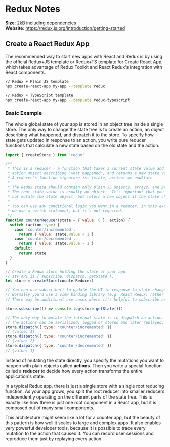
# Redux Notes

**Size**: 2kB including dependencies  
**Website**: https://redux.js.org/introduction/getting-started

## Create a React Redux App

The recommended way to start new apps with React and Redux is by using the official Redux+JS template or Redux+TS template for Create React App,
which takes advantage of Redux Toolkit and React Redux's integration with React components.

```bash
// Redux + Plain JS template
npx create-react-app my-app --template redux

// Redux + TypeScript template
npx create-react-app my-app --template redux-typescript
```

### Basic Example

The whole global state of your app is stored in an object tree inside a single store.
The only way to change the state tree is to create an action, an object describing what happened, and dispatch it to the store.
To specify how state gets updated in response to an action, you write pure reducer functions that calculate a new state based on the old state and the action.

```javascript
import { createStore } from 'redux'

/**
 * This is a reducer - a function that takes a current state value and an
 * action object describing "what happened", and returns a new state value.
 * A reducer's function signature is: (state, action) => newState
 *
 * The Redux state should contain only plain JS objects, arrays, and primitives.
 * The root state value is usually an object.  It's important that you should
 * not mutate the state object, but return a new object if the state changes.
 *
 * You can use any conditional logic you want in a reducer. In this example,
 * we use a switch statement, but it's not required.
 */
function counterReducer(state = { value: 0 }, action) {
  switch (action.type) {
    case 'counter/incremented':
      return { value: state.value + 1 }
    case 'counter/decremented':
      return { value: state.value - 1 }
    default:
      return state
  }
}

// Create a Redux store holding the state of your app.
// Its API is { subscribe, dispatch, getState }.
let store = createStore(counterReducer)

// You can use subscribe() to update the UI in response to state changes.
// Normally you'd use a view binding library (e.g. React Redux) rather than subscribe() directly.
// There may be additional use cases where it's helpful to subscribe as well.

store.subscribe(() => console.log(store.getState()))

// The only way to mutate the internal state is to dispatch an action.
// The actions can be serialized, logged or stored and later replayed.
store.dispatch({ type: 'counter/incremented' })
// {value: 1}
store.dispatch({ type: 'counter/incremented' })
// {value: 2}
store.dispatch({ type: 'counter/decremented' })
// {value: 1}
```

Instead of mutating the state directly, you specify the mutations you want to happen with plain objects called **actions**.
Then you write a special function called a **reducer** to decide how every action transforms the entire application's state.

In a typical Redux app, there is just a single store with a single root reducing function. As your app grows,
you split the root reducer into smaller reducers independently operating on the different parts of the state tree.
This is exactly like how there is just one root component in a React app, but it is composed out of many small components.

This architecture might seem like a lot for a counter app, but the beauty of this pattern is how well it scales to large and complex apps.
It also enables very powerful developer tools, because it is possible to trace every mutation to the action that caused it.
You can record user sessions and reproduce them just by replaying every action.
